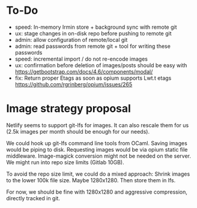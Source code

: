 # To-Do

- speed: In-memory Irmin store + background sync with remote git
- ux: stage changes in on-disk repo before pushing to remote git
- admin: allow configuration of remote/local git
- admin: read passwords from remote git + tool for writing these passwords
- speed: incremental import / do not re-encode images
- ux: confirmation before deletion of images/posts
  should  be easy with https://getbootstrap.com/docs/4.6/components/modal/
- fix: Return proper Etags as soon as opium supports Lwt.t etags
  https://github.com/rgrinberg/opium/issues/265

# Image strategy proposal

Netlify seems to support git-lfs for images. It can also rescale them
for us (2.5k images per month should be enough for our needs).

We could hook up git-lfs command line tools from OCaml. Saving images
would be piping to disk. Requesting images would be via opium static
file middleware. Image-magick conversion might not be needed on the
server. We might run into repo size limits (Gitlab 10GB).

To avoid the repo size limit, we could do a mixed approach: Shrink
images to the lower 100k file size. Maybe 1280x1280. Then store them in
lfs.

For now, we should be fine with 1280x1280 and aggressive compression,
directly tracked in git.
